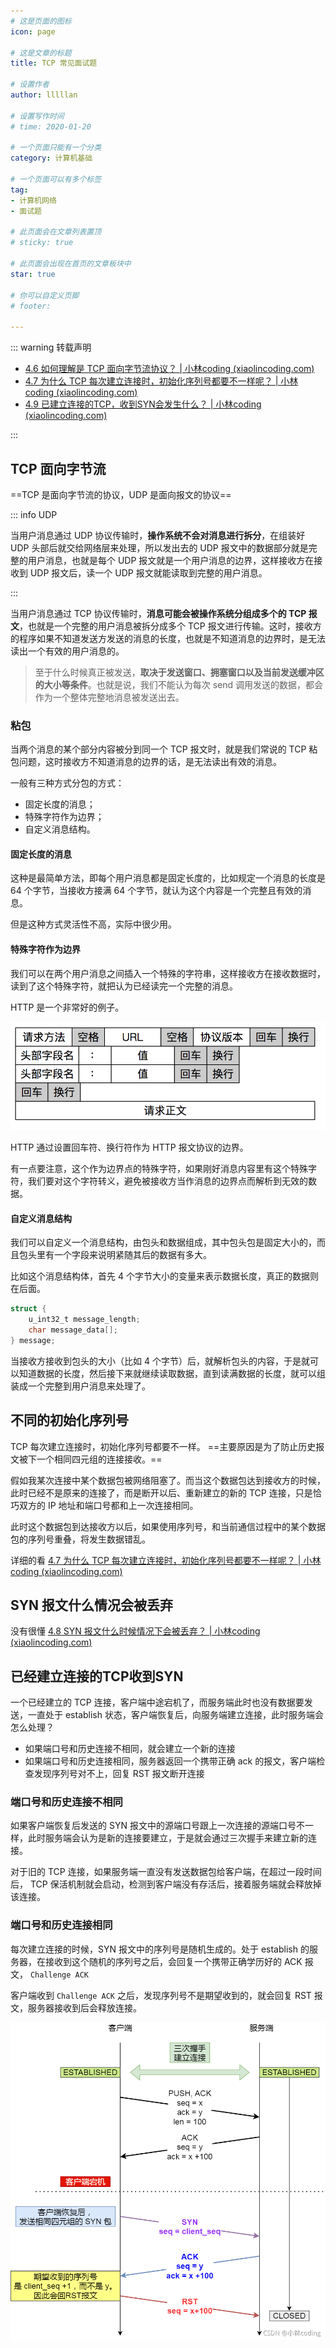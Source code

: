 ```yaml
---
# 这是页面的图标
icon: page

# 这是文章的标题
title: TCP 常见面试题

# 设置作者
author: lllllan

# 设置写作时间
# time: 2020-01-20

# 一个页面只能有一个分类
category: 计算机基础

# 一个页面可以有多个标签
tag:
- 计算机网络
- 面试题

# 此页面会在文章列表置顶
# sticky: true

# 此页面会出现在首页的文章板块中
star: true

# 你可以自定义页脚
# footer: 

---
```






::: warning 转载声明

- [4.6 如何理解是 TCP 面向字节流协议？ | 小林coding (xiaolincoding.com)](https://xiaolincoding.com/network/3_tcp/tcp_stream.html)
- [4.7 为什么 TCP 每次建立连接时，初始化序列号都要不一样呢？ | 小林coding (xiaolincoding.com)](https://xiaolincoding.com/network/3_tcp/isn_deff.html)
- [4.9 已建立连接的TCP，收到SYN会发生什么？ | 小林coding (xiaolincoding.com)](https://xiaolincoding.com/network/3_tcp/challenge_ack.html)

:::



## TCP 面向字节流

==TCP 是面向字节流的协议，UDP 是面向报文的协议==



::: info UDP

当用户消息通过 UDP 协议传输时，**操作系统不会对消息进行拆分**，在组装好 UDP 头部后就交给网络层来处理，所以发出去的 UDP 报文中的数据部分就是完整的用户消息，也就是每个 UDP 报文就是一个用户消息的边界，这样接收方在接收到 UDP 报文后，读一个 UDP 报文就能读取到完整的用户消息。

:::



当用户消息通过 TCP 协议传输时，**消息可能会被操作系统分组成多个的 TCP 报文**，也就是一个完整的用户消息被拆分成多个 TCP 报文进行传输。这时，接收方的程序如果不知道发送方发送的消息的长度，也就是不知道消息的边界时，是无法读出一个有效的用户消息的。



> 至于什么时候真正被发送，**取决于发送窗口、拥塞窗口以及当前发送缓冲区的大小等条件**。也就是说，我们不能认为每次 send 调用发送的数据，都会作为一个整体完整地消息被发送出去。



### 粘包

当两个消息的某个部分内容被分到同一个 TCP 报文时，就是我们常说的 TCP 粘包问题，这时接收方不知道消息的边界的话，是无法读出有效的消息。



一般有三种方式分包的方式：

- 固定长度的消息；
- 特殊字符作为边界；
- 自定义消息结构。



#### 固定长度的消息

这种是最简单方法，即每个用户消息都是固定长度的，比如规定一个消息的长度是 64 个字节，当接收方接满 64 个字节，就认为这个内容是一个完整且有效的消息。

但是这种方式灵活性不高，实际中很少用。



#### 特殊字符作为边界

我们可以在两个用户消息之间插入一个特殊的字符串，这样接收方在接收数据时，读到了这个特殊字符，就把认为已经读完一个完整的消息。

HTTP 是一个非常好的例子。

![图片](README.assets/a49a6bb8cd38ae1738d9c00aec68b444.png)

HTTP 通过设置回车符、换行符作为 HTTP 报文协议的边界。

有一点要注意，这个作为边界点的特殊字符，如果刚好消息内容里有这个特殊字符，我们要对这个字符转义，避免被接收方当作消息的边界点而解析到无效的数据。



#### 自定义消息结构

我们可以自定义一个消息结构，由包头和数据组成，其中包头包是固定大小的，而且包头里有一个字段来说明紧随其后的数据有多大。

比如这个消息结构体，首先 4 个字节大小的变量来表示数据长度，真正的数据则在后面。

```c
struct { 
    u_int32_t message_length; 
    char message_data[]; 
} message;
```

当接收方接收到包头的大小（比如 4 个字节）后，就解析包头的内容，于是就可以知道数据的长度，然后接下来就继续读取数据，直到读满数据的长度，就可以组装成一个完整到用户消息来处理了。



## 不同的初始化序列号

TCP 每次建立连接时，初始化序列号都要不一样。 ==主要原因是为了防止历史报文被下一个相同四元组的连接接收。==



假如我某次连接中某个数据包被网络阻塞了。而当这个数据包达到接收方的时候，此时已经不是原来的连接了，而是断开以后、重新建立的新的 TCP 连接，只是恰巧双方的 IP 地址和端口号都和上一次连接相同。

此时这个数据包到达接收方以后，如果使用序列号，和当前通信过程中的某个数据包的序列号重叠，将发生数据错乱。



详细的看 [4.7 为什么 TCP 每次建立连接时，初始化序列号都要不一样呢？ | 小林coding (xiaolincoding.com)](https://xiaolincoding.com/network/3_tcp/isn_deff.html)



## SYN 报文什么情况会被丢弃

没有很懂 [4.8 SYN 报文什么时候情况下会被丢弃？ | 小林coding (xiaolincoding.com)](https://xiaolincoding.com/network/3_tcp/syn_drop.html)



## 已经建立连接的TCP收到SYN

一个已经建立的 TCP 连接，客户端中途宕机了，而服务端此时也没有数据要发送，一直处于 establish 状态，客户端恢复后，向服务端建立连接，此时服务端会怎么处理？

- 如果端口号和历史连接不相同，就会建立一个新的连接
- 如果端口号和历史连接相同，服务器返回一个携带正确 ack 的报文，客户端检查发现序列号对不上，回复 RST 报文断开连接



### 端口号和历史连接不相同

如果客户端恢复后发送的 SYN 报文中的源端口号跟上一次连接的源端口号不一样，此时服务端会认为是新的连接要建立，于是就会通过三次握手来建立新的连接。



对于旧的 TCP 连接，如果服务端一直没有发送数据包给客户端，在超过一段时间后， TCP 保活机制就会启动，检测到客户端没有存活后，接着服务端就会释放掉该连接。



### 端口号和历史连接相同

每次建立连接的时候，SYN 报文中的序列号是随机生成的。处于 establish 的服务器，在接收到这个随机的序列号之后，会回复一个携带正确学历好的 ACK 报文， `Challenge ACK`

客户端收到 `Challenge ACK` 之后，发现序列号不是期望收到的，就会回复 RST 报文，服务器接收到后会释放连接。



![img](README.assets/watermark,type_ZHJvaWRzYW5zZmFsbGJhY2s,shadow_50,text_Q1NETiBA5bCP5p6XY29kaW5n,size_20,color_FFFFFF,t_70,g_se,x_16.png)
